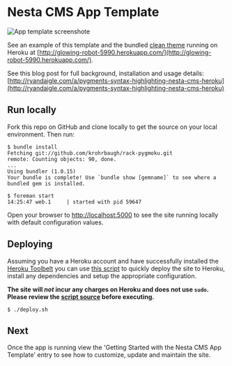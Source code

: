 # Nesta CMS App Template

![App template screenshote](http://f.cl.ly/items/181g441O352Z2M0M1S2J/Screen%20shot%202012-02-20%20at%204.36.37%20PM.png)

See an example of this template and the bundled [clean theme](https://github.com/rwdaigle/nesta-theme-clean) running on Heroku at [http://glowing-robot-5990.herokuapp.com/](http://glowing-robot-5990.herokuapp.com/).

See this blog post for full background, installation and usage details: [http://ryandaigle.com/a/pygments-syntax-highlighting-nesta-cms-heroku](http://ryandaigle.com/a/pygments-syntax-highlighting-nesta-cms-heroku)

## Run locally

Fork this repo on GitHub and clone locally to get the source on your local environment. Then run:

```term
$ bundle install
Fetching git://github.com/krohrbaugh/rack-pygmoku.git
remote: Counting objects: 90, done.
...
Using bundler (1.0.15) 
Your bundle is complete! Use `bundle show [gemname]` to see where a bundled gem is installed.

$ foreman start
14:25:47 web.1     | started with pid 59647
```

Open your browser to [http://localhost:5000](http://localhost:5000) to see the site running locally with default configuration values.

## Deploying

Assuming you have a Heroku account and have successfully installed the [Heroku Toolbelt](http://toolbelt.heroku.com) you can use [this script](https://raw.github.com/rwdaigle/nesta-app-template/master/deploy.sh) to quickly deploy the site to Heroku, install any dependencies and setup the appropriate configuration.

**The site will _not_ incur any charges on Heroku and does not use `sudo`. Please review the [script source](https://raw.github.com/rwdaigle/nesta-app-template/master/deploy.sh) before executing.**

```term
$ ./deploy.sh
```

## Next

Once the app is running view the 'Getting Started with the Nesta CMS App Template' entry to see how to customize, update and maintain the site.